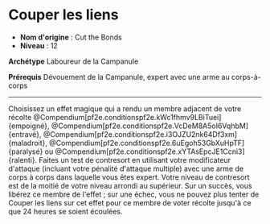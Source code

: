 # Couper les liens

 * **Nom d'origine** : Cut the Bonds
 * **Niveau** : 12


<p><strong>Archétype</strong> Laboureur de la Campanule</p>
<p><strong>Prérequis</strong> Dévouement de la Campanule, expert avec une arme au corps-à-corps</p>
<hr>
<p>Choisissez un effet magique qui a rendu un membre adjacent de votre récolte @Compendium[pf2e.conditionspf2e.kWc1fhmv9LBiTuei]{empoigné}, @Compendium[pf2e.conditionspf2e.VcDeM8A5oI6VqhbM]{entravé}, @Compendium[pf2e.conditionspf2e.i3OJZU2nk64Df3xm]{maladroit}, @Compendium[pf2e.conditionspf2e.6uEgoh53GbXuHpTF]{paralysé} ou @Compendium[pf2e.conditionspf2e.xYTAsEpcJE1Ccni3]{ralenti}. Faites un test de contresort en utilisant votre modificateur d'attaque (incluant votre pénalité d'attaque multiple) avec une arme de corps à corps dans laquelle vous êtes expert. Votre niveau de contresort est de la moitié de votre niveau arrondi au supérieur. Sur un succès, vous libérez ce membre de l'effet ; sur une échec, vous ne pouvez plus tenter de Couper les liens sur cet effet pour ce membre de voter récolte jusqu'à ce que 24 heures se soient écoulées.</p>